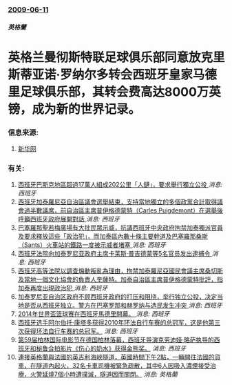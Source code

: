 ### [2009-06-11](/news/2009/06/11/index.md)

##### 英格蘭
#  英格兰曼彻斯特联足球俱乐部同意放克里斯蒂亚诺·罗纳尔多转会西班牙皇家马德里足球俱乐部，其转会费高达8000万英镑，成为新的世界记录。




### 信息来源:

1. [新华网](http://news.xinhuanet.com/sports/2009-06/12/content_11528882.htm)

### 有关:

1. [西班牙巴斯克地區超過17萬人組成202公里「人鏈」，要求舉行獨立公投 ](/zh/news/2018/06/10/西班牙巴斯克地區超過17萬人組成202公里-人鏈-要求舉行獨立公投.md) _消息: 西班牙_
2. [西班牙加泰羅尼亞自治區議會選舉結束，支持當地獨立的多個政黨合計取得議會過半數議席，前自治區主席普伊格德蒙特（Carles Puigdemont）在選舉後呼籲西班牙政府展開對話 ](/zh/news/2017/12/22/西班牙加泰羅尼亞自治區議會選舉結束-支持當地獨立的多個政黨合計取得議會過半數議席-前自治區主席普伊格德蒙特-Carles.md) _消息: 西班牙_
3. [巴塞羅那聖若梅廣場有大批民眾示威，抗議西班牙中央政府拘禁加泰獨派官員及要求釋放這些「政治犯」，而加泰區內數十條主要幹道及巴塞羅那桑斯（Sants）火車站的鐵路一度被示威者堵塞 ](/zh/news/2017/11/9/巴塞羅那聖若梅廣場有大批民眾示威-抗議西班牙中央政府拘禁加泰獨派官員及要求釋放這些-政治犯-而加泰區內數十條主要幹道及.md) _消息: 西班牙_
4. [西班牙法院向加泰罗尼亚政府主席卡莱斯·普吉德蒙等5名官员发出逮捕令 ](/zh/news/2017/11/3/西班牙法院向加泰罗尼亚政府主席卡莱斯-普吉德蒙等5名官员发出逮捕令.md) _消息: 西班牙_
5. [西班牙高等法院以調查煽動叛亂為理由，拘禁加泰羅尼亞國民會議主席桑切斯及當地一個文化協會的負責人奎薩特。加泰自治區主席普伊格德蒙特批評，指加泰再度出現政治犯 ](/zh/news/2017/10/17/西班牙高等法院以調查煽動叛亂為理由-拘禁加泰羅尼亞國民會議主席桑切斯及當地一個文化協會的負責人奎薩特-加泰自治區主席普伊.md) _消息: 西班牙_
6. [加泰罗尼亚自治区政府不顾西班牙政府的打压和阻挠，举行独立公投，决定当地是否从西班牙独立。警方在巴塞罗那和赫罗纳与选民发生冲突 ](/zh/news/2017/10/1/加泰罗尼亚自治区政府不顾西班牙政府的打压和阻挠-举行独立公投-决定当地是否从西班牙独立-警方在巴塞罗那和赫罗纳与选民发生.md) _消息: 西班牙_
7. [2014年世界盃篮球赛在西班牙馬德里開幕。 ](/zh/news/2014/08/30/2014年世界盃篮球赛在西班牙馬德里開幕.md) _消息: 西班牙_
8. [ 西班牙选手阿尔伯托·康塔多获得2010年环法自行车赛的总冠军，这是他第三次获得环法自行车赛的总冠军。](/zh/news/2010/07/25/西班牙选手阿尔伯托-康塔多获得2010年环法自行车赛的总冠军-这是他第三次获得环法自行车赛的总冠军.md) _消息: 西班牙_
9. [第59届柏林国际电影节在德国柏林落幕，西班牙导演克劳迪娅·略萨执导的西班牙和秘鲁合拍影片《伤心的奶水》获得金熊奖。](/zh/news/2009/02/14/第59届柏林国际电影节在德国柏林落幕-西班牙导演克劳迪娅-略萨执导的西班牙和秘鲁合拍影片-伤心的奶水-获得金熊奖.md) _消息: 西班牙_
10. [連接英格蘭與法國的英吉利海峽隧道，英國時間下午2點，一輛開往法國的貨車，在隧道內起火，32名卡車司機被緊急疏散，其中6人因吸入濃煙接受治療，火警延燒7個小時遭撲滅，隧道因而關閉。](/zh/news/2008/09/11/連接英格蘭與法國的英吉利海峽隧道-英國時間下午2點-一輛開往法國的貨車-在隧道內起火-32名卡車司機被緊急疏散-其中6人.md) _消息: 英格蘭_
